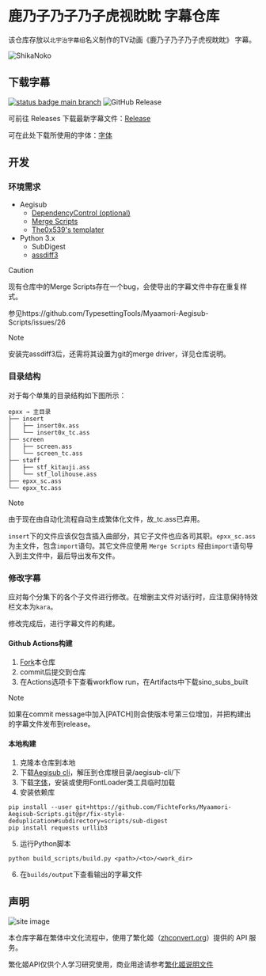# 鹿乃子乃子乃子虎视眈眈 字幕仓库

该仓库存放以`北宇治字幕组`名义制作的TV动画《鹿乃子乃子乃子虎视眈眈》 字幕。

![ShikaNoko](https://github.com/user-attachments/assets/c6d67091-5acd-471c-867a-de0b8e458e4c)

## 下载字幕

[![status badge main branch](https://github.com/Kitauji-Sub/subs-shikanoko/actions/workflows/build-subtitle.yml/badge.svg?branch=main)](https://github.com/Kitauji-Sub/subs-shikanoko/releases/latest) ![GitHub Release](https://img.shields.io/github/v/release/Kitauji-Sub/subs-shikanoko)


可前往 Releases 下载最新字幕文件：[Release](https://github.com/Kitauji-Sub/subs-shikanoko/releases/latest)

可在此处下载所使用的字体：[字体](https://github.com/Kitauji-Sub/subs-shikanoko/releases/tag/typeface)


<!-- |分支|说明|下载|
|-|-|:-:|
|`latest`|`main`持续集成的分支，拥有最新改动，部分显示可能会不正常|[点此下载](https://github.com/Kitauji-Sub/subs-shikanoko/releases/tag/latest)|
|`tv`|适配网络放送版TV播放源（例如CR）的稳定分支|[点此下载](https://github.com/Kitauji-Sub/subs-shikanoko/releases/tag/tv-1.0)| -->

## 开发

### 环境需求

+ Aegisub
  + [DependencyControl (optional)](https://github.com/TypesettingTools/DependencyControl)
  + [Merge Scripts](https://github.com/TypesettingTools/Myaamori-Aegisub-Scripts)
  + [The0x539's templater](https://github.com/The0x539/Aegisub-Scripts/blob/trunk/src/0x.KaraTemplater.moon)
+ Python 3.x
  + SubDigest
  + [assdiff3](https://github.com/TypesettingTools/assdiff3)

> [!CAUTION]
> 现有仓库中的Merge Scripts存在一个bug，会使导出的字幕文件中存在重复样式。
>
> 参见https://github.com/TypesettingTools/Myaamori-Aegisub-Scripts/issues/26

> [!NOTE]
> 安装完assdiff3后，还需将其设置为git的merge driver，详见仓库说明。

### 目录结构

对于每个单集的目录结构如下图所示：

```
epxx → 主目录
├── insert
│   ├── insert0x.ass
│   └── insert0x_tc.ass
├── screen
│   ├── screen.ass
│   └── screen_tc.ass
├── staff
│   ├── stf_kitauji.ass
│   └── stf_lolihouse.ass
├── epxx_sc.ass
└── epxx_tc.ass
```

> [!NOTE]  
> 由于现在由自动化流程自动生成繁体化文件，故_tc.ass已弃用。

`insert`下的文件应该仅包含插入曲部分，其它子文件也应各司其职。`epxx_sc.ass`为主文件，包含`import`语句。其它文件应使用 `Merge Scripts` 经由`import`语句导入到主文件中，最后导出发布文件。

### 修改字幕

应对每个分集下的各个子文件进行修改。在增删主文件对话行时，应注意保持特效栏文本为`kara`。

修改完成后，进行字幕文件的构建。

#### Github Actions构建

1. [Fork](https://github.com/Kitauji-Sub/subs-shikanoko/fork)本仓库
2. commit后提交到仓库
3. 在Actions选项卡下查看workflow run，在Artifacts中下载sino_subs_built

> [!NOTE]
> 如果在commit message中加入[PATCH]则会使版本号第三位增加，并把构建出的字幕文件发布到release。

#### 本地构建

1. 克隆本仓库到本地
2. 下载[Aegisub cli](https://github.com/scrpr/aegisub-cli/releases/download/disable_unique_path/aegisub-cli.zip)，解压到仓库根目录/aegisub-cli/下
3. 下载[字体](https://github.com/Kitauji-Sub/subs-shikanoko/releases/download/typeface/fonts.zip)，安装或使用FontLoader类工具临时加载
4. 安装依赖库
```
pip install --user git+https://github.com/FichteForks/Myaamori-Aegisub-Scripts.git@pr/fix-style-deduplication#subdirectory=scripts/sub-digest
pip install requests urllib3
```
5. 运行Python脚本
```
python build_scripts/build.py <path>/<to>/<work_dir>
```
6. 在`builds/output`下查看输出的字幕文件

## 声明

![site image](https://zhconvert.org/build/assets/images/logo_h36.1306fa53.png)

本仓库字幕在繁体中文化流程中，使用了繁化姬（[zhconvert.org](https://zhconvert.org/)）提供的 API 服务。

繁化姬API仅供个人学习研究使用，商业用途请参考[繁化姬说明文件](https://docs.zhconvert.org/commercial/)
